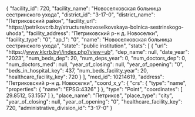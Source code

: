 {
    "facility_id": 720,
    "facility_name": "Новоселковская больница сестринского ухода",
    "district_id": "3-17-0",
    "district_name": "Петриковский район",
    "facility_url": "https:\/\/petrikovcrb.by\/structure\/novoselkovskaya-bolnica-sestrinskogo-uhoda",
    "facility_address": "Петриковский р-н д. Новоселки",
    "facility_type": "0",
    "ap_1": "0",
    "name": "Новоселковская больница сестринского ухода",
    "state": "public institution",
    "stats": [
        {
            "url": "https:\/\/www.klcrb.by\/index.php?view=ub",
            "dep_name": null,
            "date_year": "2023",
            "num_beds_dep": 20,
            "num_deps_year": 0,
            "num_doctors_dep": 0,
            "num_doctors_med": null,
            "year_of_closing": null,
            "year_of_opening": "0",
            "beds_in_hospital_key": 437,
            "num_beds_facility_year": 20,
            "healthcare_facility_key": 720
        }
    ],
    "med_id": 10214619,
    "address": "Петриковский р-н д. Новоселки",
    "coord_x_y": {
        "crs": {
            "type": "name",
            "properties": {
                "name": "EPSG:4326"
            }
        },
        "type": "Point",
        "coordinates": [
            29.8512,
            53.1557
        ]
    },
    "place_name": "Петриков",
    "place_type": "city",
    "year_of_closing": null,
    "year_of_opening": "0",
    "healthcare_facility_key": 720,
    "administrative_division_id": "3-17-0"
}